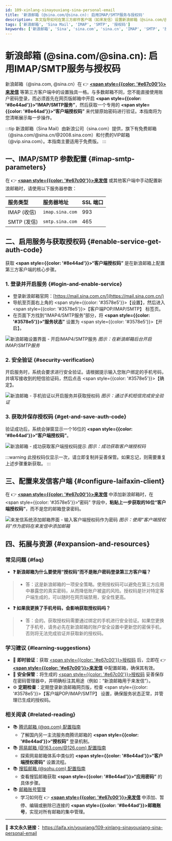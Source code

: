 ```yaml
---
id: 109-xinlang-sinayouxiang-sina-personal-email
title: '新浪邮箱 (@sina.com/@sina.cn): 启用IMAP/SMTP服务与授权码'
description: 本文指导如何在第三方邮件客户端（如来发信）设置新浪邮箱（@sina.com/@sina.cn）。内容包括IMAP/SMTP服务器参数、在网页版邮箱后台开启IMAP4/SMTP服务并通过手机验证获取“客户端授权码”的详细步骤，以及使用授权码登录第三方客户端的方法。
tags: ['新浪邮箱', 'Sina Mail', 'IMAP', 'SMTP', '授权码']
keywords: ['新浪邮箱', 'Sina', 'sina.com', 'sina.cn', 'IMAP', 'SMTP', '授权码', '客户端授权码', 'POP3', '邮箱配置']
---
```


# 新浪邮箱 (@sina.com/@sina.cn): 启用IMAP/SMTP服务与授权码

新浪邮箱（@sina.com, @sina.cn）在 👉 [**<span style={{color: '#e67c00'}}>来发信</span>**](https://laifaxin.com) 等第三方客户端中的设置独具一格。与多数邮箱不同，您不能直接使用账户密码登录，而必须首先在网页版邮箱中开启 **<span style={{color: '#8e44ad'}}>“IMAP/SMTP服务”</span>**，然后获取一个专用的 **<span style={{color: '#8e44ad'}}>“客户端授权码”</span>** 来代替原始密码进行验证。本指南将为您清晰展示每一步操作。

:::tip
新浪邮箱（Sina Mail）由新浪公司（sina.com）提供，旗下有免费邮箱（@sina.com/@sina.cn/@2008.sina.com）和付费的VIP邮箱（@vip.sina.com）。本指南主要适用于免费版。
:::

## 一、IMAP/SMTP 参数配置 {#imap-smtp-parameters}

在 👉 [**<span style={{color: '#e67c00'}}>来发信</span>**](https://laifaxin.com) 或其他客户端中手动配置新浪邮箱时，请使用以下服务器参数：

| **服务类型** | **服务器地址** | **SSL 端口** |
| :--- | :--- | :--- |
| IMAP (收信) | `imap.sina.com` | 993 |
| SMTP (发信) | `smtp.sina.com` | 465 |

## 二、启用服务与获取授权码 {#enable-service-get-auth-code}

获取 **<span style={{color: '#8e44ad'}}>“客户端授权码”</span>** 是在新浪邮箱上配置第三方客户端的核心步骤。

### 1. 登录并开启服务 {#login-and-enable-service}

- 登录新浪邮箱官网：[https://mail.sina.com.cn/](https://mail.sina.com.cn/)
- 导航至页面右上角的 <span style={{color: '#3578e5'}}>【设置】</span>，然后进入 <span style={{color: '#3578e5'}}>【客户端POP/IMAP/SMTP】</span> 标签页。
- 在页面下方找到“IMAP4/SMTP服务”部分，将 **<span style={{color: '#3578e5'}}>“服务状态”</span>** 设置为 <span style={{color: '#3578e5'}}>【开启】</span>。

![新浪邮箱设置界面 - 开启IMAP4/SMTP服务](https://cos.files.maozhishi.com/public/attachments/xsj/1641804370195.png)
_图示：在新浪邮箱后台开启IMAP/SMTP服务_

### 2. 安全验证 {#security-verification}

开启服务时，系统会要求进行安全验证。请根据提示输入您账户绑定的手机号码，并填写接收到的短信验证码，然后点击 <span style={{color: '#3578e5'}}>【确定】</span>。

![新浪邮箱 - 手机验证以开启服务并获取授权码](https://cos.files.maozhishi.com/public/attachments/xsj/1641804370206.png)
_图示：通过手机短信完成安全验证_

### 3. 获取并保存授权码 {#get-and-save-auth-code}

验证成功后，系统会弹窗显示一个16位的 **<span style={{color: '#8e44ad'}}>“客户端授权码”</span>**。

![新浪邮箱 - 成功获取客户端授权码提示](https://cos.files.maozhishi.com/public/attachments/xsj/1641804370207.png)
_图示：成功获取客户端授权码_

:::warning
此授权码仅显示一次，请立即复制并妥善保管。如果忘记，则需要重复上述步骤重新获取。
:::

## 三、配置来发信客户端 {#configure-laifaxin-client}

在 👉 [**<span style={{color: '#e67c00'}}>来发信</span>**](https://laifaxin.com) 中添加新浪邮箱时，在 <span style={{color: '#3578e5'}}>“密码”</span> 字段中，**粘贴上一步获取的16位“客户端授权码”**，而不是您的邮箱登录密码。

![来发信系统添加邮箱界面 - 输入客户端授权码作为密码](https://cos.files.maozhishi.com/public/attachments/xsj/1641804370208.png)
_图示：使用“客户端授权码”作为密码在来发信中添加邮箱_

## 四、拓展与资源 {#expansion-and-resources}

### 常见问题 {#faq}

- **❓ 新浪邮箱为什么要使用“授权码”而不是账户密码登录第三方客户端？**
> - 答：这是新浪邮箱的一项安全策略。使用授权码可以避免在第三方应用中暴露您的真实密码，从而降低账户被盗的风险。授权码是针对特定客户端生成的，可以随时在网页端禁用，安全性更高。

- **❓ 如果我更换了手机号码，会影响获取授权码吗？**
> - 答：会的。获取授权码需要通过绑定的手机进行安全验证。如果您更换了手机号，请务必先在新浪邮箱的账户安全设置中更新您的密保手机，否则将无法完成验证并获取新的授权码。

### 学习建议 {#learning-suggestions}

- 🎯 **即时验证**：获取 <u><span style={{color: '#e67c00'}}>授权码</span></u> 后，立即在 👉 [**<span style={{color: '#e67c00'}}>来发信</span>**](https://web.laifaxin.com/login) 中配置邮箱，确保其有效。
- 🔐 **安全保管**：将生成的 <u><span style={{color: '#e67c00'}}>授权码</span></u> 妥善保存在密码管理器中，并明确标注其用途（例如：“新浪邮箱用于来发信”）。
- ⚙️ **定期检查**：定期登录新浪邮箱网页版，检查 <span style={{color: '#3578e5'}}>【客户端POP/IMAP/SMTP】</span> 设置，确保服务状态正常，并管理已生成的授权码。

### 相关阅读 {#related-reading}

- 📚 [腾讯邮箱 (@qq.com) 配置指南](./106-tengxun-qqyouxiang-tencent-personal-email)
  - 了解国内另一主流服务商腾讯邮箱的 **<span style={{color: '#8e44ad'}}>“授权码”</span>** 登录机制。
- 📚 [网易邮箱 (@163.com/@126.com) 配置指南](./107-wangyi-163youxiang-netease-personal-email)
  - 探索网易邮箱体系中类似的 **<span style={{color: '#8e44ad'}}>“客户端授权密码”</span>** 设置流程。
- 📚 [搜狐邮箱 (@sohu.com) 配置指南](./105-souhu-sohuyouxiang-sohu-personal-email)
  - 查看搜狐邮箱获取 **<span style={{color: '#8e44ad'}}>“应用密码”</span>** 的具体步骤。
- 📚 [邮箱账号管理](../zhinan/email-account)
  - 学习如何在 👉 [**<span style={{color: '#e67c00'}}>来发信</span>**](https://laifaxin.com) 中添加、暂停、编辑或删除已连接的 **<span style={{color: '#8e44ad'}}>邮箱账号</span>**，实现对所有邮箱的集中管理。

---

🔗 **本文永久链接：** https://laifa.xin/youxiang/109-xinlang-sinayouxiang-sina-personal-email